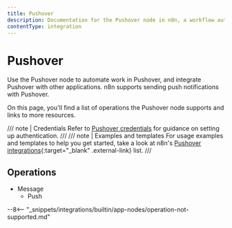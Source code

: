 ```yaml
---
title: Pushover
description: Documentation for the Pushover node in n8n, a workflow automation platform. Includes details of operations and configuration, and links to examples and credentials information.
contentType: integration
---
```


# Pushover

Use the Pushover node to automate work in Pushover, and integrate Pushover with other applications. n8n supports sending push notifications with Pushover.

On this page, you'll find a list of operations the Pushover node supports and links to more resources.

/// note | Credentials
Refer to [Pushover credentials](/integrations/builtin/credentials/pushover/) for guidance on setting up authentication. 
///
/// note | Examples and templates
For usage examples and templates to help you get started, take a look at n8n's [Pushover integrations](https://n8n.io/integrations/pushover/){:target="_blank" .external-link} list.
///

## Operations

* Message
    * Push


--8<-- "_snippets/integrations/builtin/app-nodes/operation-not-supported.md"
